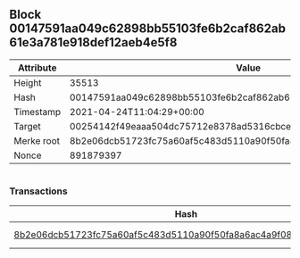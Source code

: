 ## Block 00147591aa049c62898bb55103fe6b2caf862ab61e3a781e918def12aeb4e5f8

Attribute | Value
--- | ---
Height | 35513
Hash | 00147591aa049c62898bb55103fe6b2caf862ab61e3a781e918def12aeb4e5f8
Timestamp | 2021-04-24T11:04:29+00:00
Target | 00254142f49eaaa504dc75712e8378ad5316cbcead634704b3734b6271167cc4
Merke root | 8b2e06dcb51723fc75a60af5c483d5110a90f50fa8a6ac4a9f0868dd93caa66b
Nonce | 891879397

```

```

### Transactions

Hash | Amount
--- | ---
[8b2e06dcb51723fc75a60af5c483d5110a90f50fa8a6ac4a9f0868dd93caa66b](8b2e06dcb51723fc75a60af5c483d5110a90f50fa8a6ac4a9f0868dd93caa66b.md) | 10.00000000 SKEPTI 
